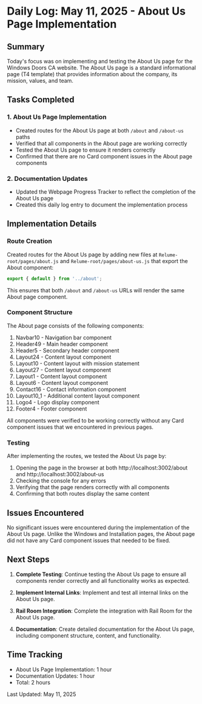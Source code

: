 # Daily Log: May 11, 2025 - About Us Page Implementation

## Summary

Today's focus was on implementing and testing the About Us page for the Windows Doors CA website. The About Us page is a standard informational page (T4 template) that provides information about the company, its mission, values, and team.

## Tasks Completed

### 1. About Us Page Implementation

- Created routes for the About Us page at both `/about` and `/about-us` paths
- Verified that all components in the About page are working correctly
- Tested the About Us page to ensure it renders correctly
- Confirmed that there are no Card component issues in the About page components

### 2. Documentation Updates

- Updated the Webpage Progress Tracker to reflect the completion of the About Us page
- Created this daily log entry to document the implementation process

## Implementation Details

### Route Creation

Created routes for the About Us page by adding new files at `Relume-root/pages/about.js` and `Relume-root/pages/about-us.js` that export the About component:

```javascript
export { default } from '../about';
```

This ensures that both `/about` and `/about-us` URLs will render the same About page component.

### Component Structure

The About page consists of the following components:

1. Navbar10 - Navigation bar component
2. Header49 - Main header component
3. Header5 - Secondary header component
4. Layout24 - Content layout component
5. Layout10 - Content layout with mission statement
6. Layout27 - Content layout component
7. Layout1 - Content layout component
8. Layout6 - Content layout component
9. Contact16 - Contact information component
10. Layout10_1 - Additional content layout component
11. Logo4 - Logo display component
12. Footer4 - Footer component

All components were verified to be working correctly without any Card component issues that we encountered in previous pages.

### Testing

After implementing the routes, we tested the About Us page by:

1. Opening the page in the browser at both http://localhost:3002/about and http://localhost:3002/about-us
2. Checking the console for any errors
3. Verifying that the page renders correctly with all components
4. Confirming that both routes display the same content

## Issues Encountered

No significant issues were encountered during the implementation of the About Us page. Unlike the Windows and Installation pages, the About page did not have any Card component issues that needed to be fixed.

## Next Steps

1. **Complete Testing**: Continue testing the About Us page to ensure all components render correctly and all functionality works as expected.

2. **Implement Internal Links**: Implement and test all internal links on the About Us page.

3. **Rail Room Integration**: Complete the integration with Rail Room for the About Us page.

4. **Documentation**: Create detailed documentation for the About Us page, including component structure, content, and functionality.

## Time Tracking

- About Us Page Implementation: 1 hour
- Documentation Updates: 1 hour
- Total: 2 hours

Last Updated: May 11, 2025
